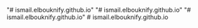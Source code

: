 "# ismail.elbouknify.github.io" 
"# ismail.elbouknify.github.io" 
"# ismail.elbouknify.github.io" 
#   i s m a i l . e l b o u k n i f y . g i t h u b . i o  
 